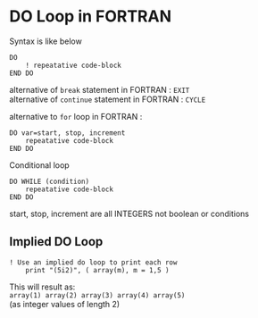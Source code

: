 # DO Loop in FORTRAN

Syntax is like below
```FORTRAN
DO
    ! repeatative code-block
END DO
```
alternative of `break` statement in FORTRAN :
`EXIT`  
alternative of `continue` statement in FORTRAN :
`CYCLE`


alternative to `for` loop in FORTRAN :
```FORTRAN
DO var=start, stop, increment
    repeatative code-block
END DO
```

Conditional loop

```FORTRAN
DO WHILE (condition)
    repeatative code-block
END DO
```
start, stop, increment are all INTEGERS
not boolean or conditions

## Implied DO Loop

```FORTRAN
! Use an implied do loop to print each row
    print "(5i2)", ( array(m), m = 1,5 )
```

This will result as:  
`array(1) array(2) array(3) array(4) array(5)`  
(as integer values of length 2)